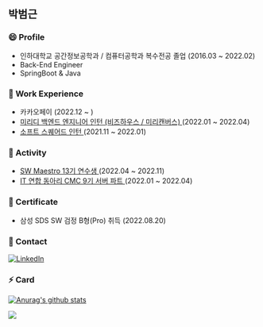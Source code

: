 
<!--
**bbeomgeun/bbeomgeun** is a ✨ _special_ ✨ repository because its `README.md` (this file) appears on your GitHub profile.

Here are some ideas to get you started:

- 🔭 I’m currently working on ...
- 🌱 I’m currently learning ...
- 👯 I’m looking to collaborate on ...
- 🤔 I’m looking for help with ...
- 💬 Ask me about ...
- 📫 How to reach me: ...
- 😄 Pronouns: ...
- ⚡ Fun fact: ...
-->

<h2> 박범근 </h2>

<h3> 😄 Profile </h3>

- 인하대학교 공간정보공학과 / 컴퓨터공학과 복수전공 졸업 (2016.03 ~ 2022.02)
- Back-End Engineer
- SpringBoot & Java

<h3> 🌱 Work Experience </h3>

- 카카오페이 (2022.12 ~ )
- <a href = https://www.bizhows.com/> 미리디 백엔드 엔지니어 인턴 (비즈하우스 / 미리캔버스) </a> (2022.01 ~ 2022.04)
- <a href = https://www.softsquared.com/>소프트 스퀘어드 인턴 </a> (2021.11 ~ 2022.01) 

<h3> 🔭 Activity </h3>

- <a href = https://www.swmaestro.org/sw/main/main.do>SW Maestro 13기 연수생 </a>(2022.04 ~ 2022.11)
- <a href = https://makeus.in/> IT 연합 동아리 CMC 9기 서버 파트 </a>(2022.01 ~ 2022.04) 

<h3> 👯 Certificate </h3>

- 삼성 SDS SW 검정 B형(Pro) 취득 (2022.08.20)

<h3> 💬 Contact </h3>

[![LinkedIn](https://img.shields.io/badge/-LinkedIn-0077b5?style=flat-square&logo=linkedin&logoColor=white&link=https://www.linkedin.com/in/%EB%B2%94%EA%B7%BC-%EB%B0%95-720149230/)](https://www.linkedin.com/in/%EB%B2%94%EA%B7%BC-%EB%B0%95-720149230/)

<h3> ⚡ Card </h3>

 [![Anurag's github stats](https://github-readme-stats.vercel.app/api?username=bbeomgeun)](https://github.com/anuraghazra/github-readme-stats)
 
<img src="http://mazassumnida.wtf/api/v2/generate_badge?boj=miki308">  
